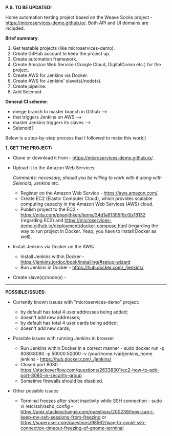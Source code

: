 **P.S. TO BE UPDATED!**

Home automation testing project based on the Weave Socks project - https://microservices-demo.github.io/. Both API and UI domains are included.

**Brief summary**:

1. Get testable projects (like microservices-demo).
2. Create GitHub account to keep the project up.
3. Create automation framework.
4. Create Amazon Web Service (Google Cloud, DigitalOcean etc.) for the project.
5. Create AWS for Jenkins via Docker.
6. Create AWS for Jenkins' slave(s)/node(s).
7. Create pipeline.
8. Add Selenoid.

**General CI scheme**: 
* merge branch to master branch in Github --> 
* that triggers Jenkins on AWS --> 
* master Jenkins triggers its slaves --> 
* Selenoid?

Below is a step-by-step process that I followed to make this work:)

**1. GET THE PROJECT:**

* Clone or download it from - https://microservices-demo.github.io/.

* Upload it to the Amazon Web Services: 

  _Comments: necessary, should you be willing to work with it along with Selenoid, Jenkins etc._

  * Register on the Amazon Web Service - https://aws.amazon.com/.
  * Create EC2 (Elastic Computer Cloud), which provides scalable computing capacity in the Amazon Web Services (AWS) cloud.
  * Publish project to the EC2 - https://qiita.com/phanithken/items/34d1a81395f8c0b78132 (regarding EC2) and https://microservices-demo.github.io/deployment/docker-compose.html (regarding the way to run project in Docker. Yeap, you have to install Docker as well).

* Install Jenkins via Docker on the AWS:
  * Install Jenkins within Docker - https://jenkins.io/doc/book/installing/#setup-wizard
  * Run Jenkins in Docker - https://hub.docker.com/_/jenkins/
* Create slave(s)/node(s) - 


---
**POSSIBLE ISSUES:**

* Currently known issues with "microservices-demo" project:
  * by default has total 4 user addresses being added;
  * doesn't add new addresses;
  * by default has total 4 user cards being added;
  * doesn't add new cards; 

* Possible issues with running Jenkins in browser

  * Run Jenkins within Docker in a correct manner - sudo docker run -p 8080:8080 -p 50000:50000 -v /your/home:/var/jenkins_home jenkins - https://hub.docker.com/_/jenkins/
  * Closed port 8080 - https://stackoverflow.com/questions/26338301/ec2-how-to-add-port-8080-in-security-group
  * Sometime firewalls should be disabled.

* Other possible issues

   * Terminal freezes after short inactivity while SSH connection - sudo vi /etc/ssh/sshd_config - https://unix.stackexchange.com/questions/200239/how-can-i-keep-my-ssh-sessions-from-freezing or https://superuser.com/questions/98562/way-to-avoid-ssh-connection-timeout-freezing-of-gnome-terminal
